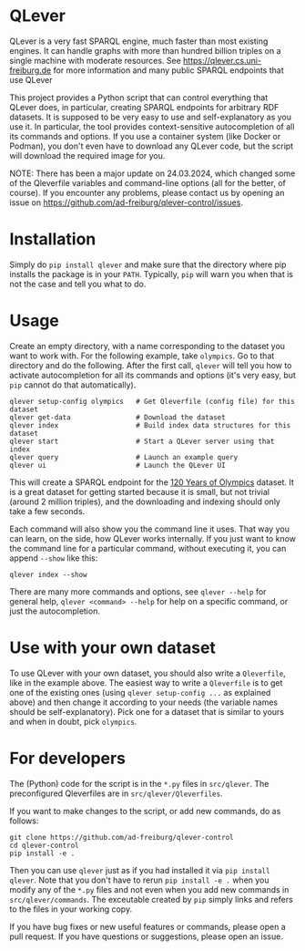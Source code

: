 # QLever

QLever is a very fast SPARQL engine, much faster than most existing engines. It
can handle graphs with more than hundred billion triples on a single machine
with moderate resources. See https://qlever.cs.uni-freiburg.de for more
information and many public SPARQL endpoints that use QLever

This project provides a Python script that can control everything that QLever
does, in particular, creating SPARQL endpoints for arbitrary RDF datasets. It
is supposed to be very easy to use and self-explanatory as you use it. In
particular, the tool provides context-sensitive autocompletion of all its
commands and options. If you use a container system (like Docker or Podman),
you don't even have to download any QLever code, but the script will download
the required image for you.

NOTE: There has been a major update on 24.03.2024, which changed some of the
Qleverfile variables and command-line options (all for the better, of course).
If you encounter any problems, please contact us by opening an issue on
https://github.com/ad-freiburg/qlever-control/issues.

# Installation

Simply do `pip install qlever` and make sure that the directory where pip
installs the package is in your `PATH`. Typically, `pip` will warn you when
that is not the case and tell you what to do.

# Usage

Create an empty directory, with a name corresponding to the dataset you want to
work with. For the following example, take `olympics`. Go to that directory
and do the following. After the first call, `qlever` will tell you how to
activate autocompletion for all its commands and options (it's very easy, but
`pip` cannot do that automatically).

```
qlever setup-config olympics   # Get Qleverfile (config file) for this dataset
qlever get-data                # Download the dataset
qlever index                   # Build index data structures for this dataset
qlever start                   # Start a QLever server using that index
qlever query                   # Launch an example query
qlever ui                      # Launch the QLever UI
```

This will create a SPARQL endpoint for the [120 Years of
Olympics](https://github.com/wallscope/olympics-rdf) dataset. It is a great
dataset for getting started because it is small, but not trivial (around 2
million triples), and the downloading and indexing should only take a few
seconds.

Each command will also show you the command line it uses. That way you can
learn, on the side, how QLever works internally. If you just want to know the
command line for a particular command, without executing it, you can append
`--show` like this:

```
qlever index --show
```

There are many more commands and options, see `qlever --help` for general help,
`qlever <command> --help` for help on a specific command, or just the
autocompletion.

# Use with your own dataset

To use QLever with your own dataset, you should also write a `Qleverfile`, like
in the example above. The easiest way to write a `Qleverfile` is to get one of
the existing ones (using `qlever setup-config ...` as explained above) and then
change it according to your needs (the variable names should be self-explanatory).
Pick one for a dataset that is similar to yours and when in doubt, pick `olympics`.

# For developers

The (Python) code for the script is in the `*.py` files in `src/qlever`. The
preconfigured Qleverfiles are in `src/qlever/Qleverfiles`.

If you want to make changes to the script, or add new commands, do as follows:

```
git clone https://github.com/ad-freiburg/qlever-control
cd qlever-control
pip install -e .
```

Then you can use `qlever` just as if you had installed it via `pip install
qlever`. Note that you don't have to rerun `pip install -e .` when you modify
any of the `*.py` files and not even when you add new commands in
`src/qlever/commands`. The exceutable created by `pip` simply links and refers
to the files in your working copy.

If you have bug fixes or new useful features or commands, please open a pull
request. If you have questions or suggestions, please open an issue.
